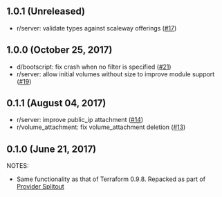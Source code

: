 ## 1.0.1 (Unreleased)

* r/server: validate types against scaleway offerings ([#17](https://github.com/terraform-providers/terraform-provider-scaleway/issues/17))

## 1.0.0 (October 25, 2017)

* d/bootscript: fix crash when no filter is specified ([#21](https://github.com/terraform-providers/terraform-provider-scaleway/issues/21))
* r/server: allow initial volumes without size to improve module support ([#19](https://github.com/terraform-providers/terraform-provider-scaleway/issues/19))

## 0.1.1 (August 04, 2017)

* r/server: improve public_ip attachment ([#14](https://github.com/terraform-providers/terraform-provider-scaleway/issues/14))
* r/volume_attachment: fix volume_attachment deletion ([#13](https://github.com/terraform-providers/terraform-provider-scaleway/issues/13))

## 0.1.0 (June 21, 2017)

NOTES:

* Same functionality as that of Terraform 0.9.8. Repacked as part of [Provider Splitout](https://www.hashicorp.com/blog/upcoming-provider-changes-in-terraform-0-10/)
